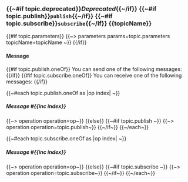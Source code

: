 <a name="topic-{{topicName}}"></a>
<h3>
{{~#if topic.deprecated}}<em>Deprecated</em>{{~/if}}
{{~#if topic.publish}}<code>publish</code>{{~/if}}
{{~#if topic.subscribe}}<code>subscribe</code>{{~/if}}
{{topicName}}
</h3>

{{#if topic.parameters}}
{{~> parameters params=topic.parameters topicName=topicName ~}}
{{/if}}

#### Message

{{#if topic.publish.oneOf}}
You can send one of the following messages:
{{/if}}
{{#if topic.subscribe.oneOf}}
You can receive one of the following messages:
{{/if}}

{{~#each topic.publish.oneOf as |op index| ~}}
  ##### Message #{{inc index}}
  {{~> operation operation=op~}}
{{else}}
  {{~#if topic.publish ~}}
    {{~> operation operation=topic.publish~}}
  {{~/if~}}
{{~/each~}}

{{~#each topic.subscribe.oneOf as |op index| ~}}
  ##### Message #{{inc index}}
  {{~> operation operation=op~}}
{{else}}
  {{~#if topic.subscribe ~}}
    {{~> operation operation=topic.subscribe~}}
  {{~/if~}}
{{~/each~}}
